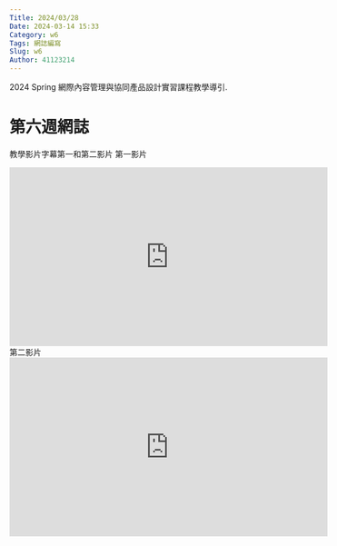 ```yaml
---
Title: 2024/03/28
Date: 2024-03-14 15:33
Category: w6
Tags: 網誌編寫
Slug: w6
Author: 41123214
---
```


2024 Spring 網際內容管理與協同產品設計實習課程教學導引.

<!-- PELICAN_END_SUMMARY -->

# 第六週網誌
教學影片字幕第一和第二影片
第一影片
<iframe width="560" height="315" src="https://www.youtube.com/embed/RFxnVGaOesU?si=P_YQmLKSYA7jLT5Z" title="YouTube video player" frameborder="0" allow="accelerometer; autoplay; clipboard-write; encrypted-media; gyroscope; picture-in-picture; web-share" referrerpolicy="strict-origin-when-cross-origin" allowfullscreen></iframe>
第二影片
<iframe width="560" height="315" src="https://www.youtube.com/embed/rwfAYitm6Dk?si=MSBWWOvbeadvhBe-" title="YouTube video player" frameborder="0" allow="accelerometer; autoplay; clipboard-write; encrypted-media; gyroscope; picture-in-picture; web-share" referrerpolicy="strict-origin-when-cross-origin" allowfullscreen></iframe>

